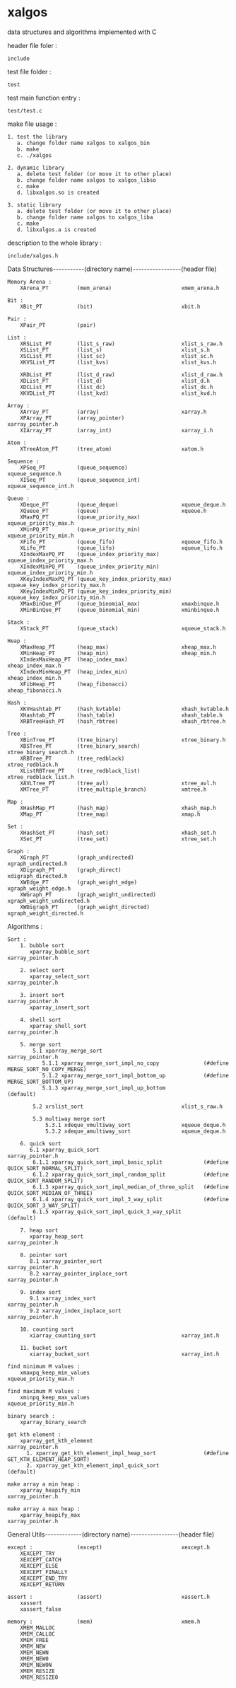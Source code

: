 # xalgos
data structures and algorithms implemented with C

header file foler :

    include

test file folder :

    test

test main function entry :

    test/test.c

make file usage :

    1. test the library
       a. change folder name xalgos to xalgos_bin
       b. make
       c. ./xalgos

    2. dynamic library
       a. delete test folder (or move it to other place)
       b. change folder name xalgos to xalgos_libso
       c. make
       d. libxalgos.so is created

    3. static library
       a. delete test folder (or move it to other place)
       b. change folder name xalgos to xalgos_liba
       c. make
       d. libxalgos.a is created


description to the whole library :

    include/xalgos.h


Data Structures-----------(directory name)-----------------(header file)

    Memory Arena :
        XArena_PT         (mem_arena)                      xmem_arena.h

    Bit :
        XBit_PT           (bit)                            xbit.h

    Pair :
        XPair_PT          (pair)

    List :
        XRSList_PT        (list_s_raw)                     xlist_s_raw.h
        XSList_PT         (list_s)                         xlist_s.h
        XSCList_PT        (list_sc)                        xlist_sc.h
        XKVSList_PT       (list_kvs)                       xlist_kvs.h

        XRDList_PT        (list_d_raw)                     xlist_d_raw.h
        XDList_PT         (list_d)                         xlist_d.h
        XDCList_PT        (list_dc)                        xlist_dc.h
        XKVDList_PT       (list_kvd)                       xlist_kvd.h

    Array :
        XArray_PT         (array)                          xarray.h
        XPArray_PT        (array_pointer)                  xarray_pointer.h
        XIArray_PT        (array_int)                      xarray_i.h

    Atom :
        XTreeAtom_PT      (tree_atom)                      xatom.h

    Sequence :
        XPSeq_PT          (queue_sequence)                 xqueue_sequence.h
        XISeq_PT          (queue_sequence_int)             xqueue_sequence_int.h

    Queue :
        XDeque_PT         (queue_deque)                    xqueue_deque.h
        XQueue_PT         (queue)                          xqueue.h
        XMaxPQ_PT         (queue_priority_max)             xqueue_priority_max.h
        XMinPQ_PT         (queue_priority_min)             xqueue_priority_min.h
        XFifo_PT          (queue_fifo)                     xqueue_fifo.h
        XLifo_PT          (queue_lifo)                     xqueue_lifo.h
        XIndexMaxPQ_PT    (queue_index_priority_max)       xqueue_index_priority_max.h
        XIndexMinPQ_PT    (queue_index_priority_min)       xqueue_index_priority_min.h
        XKeyIndexMaxPQ_PT (queue_key_index_priority_max)   xqueue_key_index_priority_max.h
        XKeyIndexMinPQ_PT (queue_key_index_priority_min)   xqueue_key_index_priority_min.h
        XMaxBinQue_PT     (queue_binomial_max)             xmaxbinque.h
        XMinBinQue_PT     (queue_binomial_min)             xminbinque.h

    Stack :
        XStack_PT         (queue_stack)                    xqueue_stack.h

    Heap :
        XMaxHeap_PT       (heap_max)                       xheap_max.h
        XMinHeap_PT       (heap_min)                       xheap_min.h
        XIndexMaxHeap_PT  (heap_index_max)                 xheap_index_max.h
        XIndexMinHeap_PT  (heap_index_min)                 xheap_index_min.h
        XFibHeap_PT       (heap_fibonacci)                 xheap_fibonacci.h

    Hash :
        XKVHashtab_PT     (hash_kvtable)                   xhash_kvtable.h
        XHashtab_PT       (hash_table)                     xhash_table.h
        XRBTreeHash_PT    (hash_rbtree)                    xhash_rbtree.h

    Tree :
        XBinTree_PT       (tree_binary)                    xtree_binary.h
        XBSTree_PT        (tree_binary_search)             xtree_binary_search.h
        XRBTree_PT        (tree_redblack)                  xtree_redblack.h
        XListRBTree_PT    (tree_redblack_list)             xtree_redblack_list.h
        XAVLTree_PT       (tree_avl)                       xtree_avl.h
        XMTree_PT         (tree_multiple_branch)           xmtree.h

    Map :
        XHashMap_PT       (hash_map)                       xhash_map.h
        XMap_PT           (tree_map)                       xmap.h

    Set :
        XHashSet_PT       (hash_set)                       xhash_set.h
        XSet_PT           (tree_set)                       xtree_set.h

    Graph :
        XGraph_PT         (graph_undirected)               xgraph_undirected.h
        XDigraph_PT       (graph_direct)                   xdigraph_directed.h
        XWEdge_PT         (graph_weight_edge)              xgraph_weight_edge.h
        XWGraph_PT        (graph_weight_undirected)        xgraph_weight_undirected.h
        XWDigraph_PT      (graph_weight_directed)          xgraph_weight_directed.h


Algorithms :

    Sort :
        1. bubble sort
           xparray_bubble_sort                             xarray_pointer.h

        2. select sort
           xparray_select_sort                             xarray_pointer.h

        3. insert sort                                     xarray_pointer.h
           xparray_insert_sort

        4. shell sort
           xparray_shell_sort                              xarray_pointer.h

        5. merge sort
            5.1 xparray_merge_sort                         xarray_pointer.h
               5.1.1 xparray_merge_sort_impl_no_copy              (#define MERGE_SORT_NO_COPY_MERGE)
               5.1.2 xparray_merge_sort_impl_bottom_up            (#define MERGE_SORT_BOTTOM_UP)
               5.1.3 xparray_merge_sort_impl_up_bottom            (default)

            5.2 xrslist_sort                               xlist_s_raw.h

            5.3 multiway merge sort
                5.3.1 xdeque_vmultiway_sort                xqueue_deque.h
                5.3.2 xdeque_amultiway_sort                xqueue_deque.h

        6. quick sort
           6.1 xparray_quick_sort                          xarray_pointer.h
            6.1.1 xparray_quick_sort_impl_basic_split             (#define QUICK_SORT_NORMAL_SPLIT)
            6.1.2 xparray_quick_sort_impl_random_split            (#define QUICK_SORT_RANDOM_SPLIT)
            6.1.3 xparray_quick_sort_impl_median_of_three_split   (#define QUICK_SORT_MEDIAN_OF_THREE)
            6.1.4 xparray_quick_sort_impl_3_way_split             (#define QUICK_SORT_3_WAY_SPLIT)
            6.1.5 xparray_quick_sort_impl_quick_3_way_split       (default)

        7. heap sort
           xparray_heap_sort                               xarray_pointer.h

        8. pointer sort
           8.1 xarray_pointer_sort                         xarray_pointer.h
           8.2 xarray_pointer_inplace_sort                 xarray_pointer.h

        9. index sort
           9.1 xarray_index_sort                           xarray_pointer.h
           9.2 xarray_index_inplace_sort                   xarray_pointer.h

        10. counting sort
           xiarray_counting_sort                           xarray_int.h

        11. bucket sort
           xiarray_bucket_sort                             xarray_int.h

    find minimum M values :
        xmaxpq_keep_min_values                             xqueue_priority_max.h

    find maximum M values :
        xminpq_keep_max_values                             xqueue_priority_min.h

    binary search :
        xparray_binary_search

    get kth element :
        xparray_get_kth_element                            xarray_pointer.h
          1. xparray_get_kth_element_impl_heap_sort               (#define GET_KTH_ELEMENT_HEAP_SORT)
          2. xparray_get_kth_element_impl_quick_sort              (default)

    make array a min heap :
        xparray_heapify_min                                xarray_pointer.h

    make array a max heap :
        xparray_heapify_max                                xarray_pointer.h

General Utils-------------(directory name)-----------------(header file)

    except :              (except)                         xexcept.h
        XEXCEPT_TRY
        XEXCEPT_CATCH
        XEXCEPT_ELSE
        XEXCEPT_FINALLY
        XEXCEPT_END_TRY
        XEXCEPT_RETURN

    assert :              (assert)                         xassert.h
        xassert
        xassert_false

    memory :              (mem)                            xmem.h
        XMEM_MALLOC
        XMEM_CALLOC
        XMEM_FREE
        XMEM_NEW
        XMEM_NEWN
        XMEM_NEW0
        XMEM_NEW0N
        XMEM_RESIZE
        XMEM_RESIZE0
